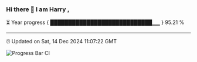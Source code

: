 ### Hi there 👋 I am Harry , 

⏳ Year progress { ████████████████████████████▁▁ } 95.21 %

---

⏰ Updated on Sat, 14 Dec 2024 11:07:22 GMT

![Progress Bar CI](https://github.com/duykhang68/duykhang68/workflows/Progress%20Bar%20CI/badge.svg)
